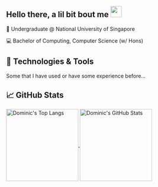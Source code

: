 ## Hello there, a lil bit bout me <img src="https://raw.githubusercontent.com/MartinHeinz/MartinHeinz/master/wave.gif" width="30px">

:notebook_with_decorative_cover: Undergraduate @ National University of Singapore

:computer: Bachelor of Computing, Computer Science (w/ Hons)

## 🔧 Technologies & Tools
Some that I have used or have some experience before...

## &#x1f4c8; GitHub Stats
<a href="https://github.com/anuraghazra/convoychat">
  <img align="center" height="195" alt="Dominic's Top Langs" src="https://github-readme-stats.vercel.app/api/top-langs/?username=domsterthebot&hide=lua&show_owner=true&show_icons=true&theme=gruvbox&count_private=true&layout=compact&cache_seconds=1800" />
</a>
<a href="https://github.com/anuraghazra/github-readme-stats">
  <img align="center" alt="Dominic's GitHub Stats" height="195" src="https://github-readme-stats.vercel.app/api?username=domsterthebot&show_icons=true&show_owner=true&theme=gruvbox&count_private=true&cache_seconds=1800&include_all_commits=true" />
</a>


<!-- <div style="display: flex; flex-direction: row">
  <a href="https://github.com/domsterthebot/domsterthebot" style="flex: 0.6">
    <img align="left" alt="Dominic's GitHub Stats" height="195" src="https://github-readme-stats.vercel.app/api?username=domsterthebot&show_icons=true&show_owner=true&theme=gruvbox&count_private=true&cache_seconds=1800&include_all_commits=true" />
  </a>
  <a href="https://github.com/domsterthebot/domsterthebot" style="flex: 0.4">
    <img align="left" alt="Dominic's Top Langs" height="195" src="https://github-readme-stats.vercel.app/api/top-langs/?username=domsterthebot&show_owner=true&show_icons=true&theme=gruvbox&count_private=true&layout=compact&cache_seconds=1800" />
  </a>
</div> -->

<!--
**domsterthebot/domsterthebot** is a ✨ _special_ ✨ repository because its `README.md` (this file) appears on your GitHub profile.

Here are some ideas to get you started:

- 🔭 I’m currently working on ...
- 🌱 I’m currently learning ...
- 👯 I’m looking to collaborate on ...
- 🤔 I’m looking for help with ...
- 💬 Ask me about ...
- 📫 How to reach me: ...
- 😄 Pronouns: ...
- ⚡ Fun fact: ...
-->
